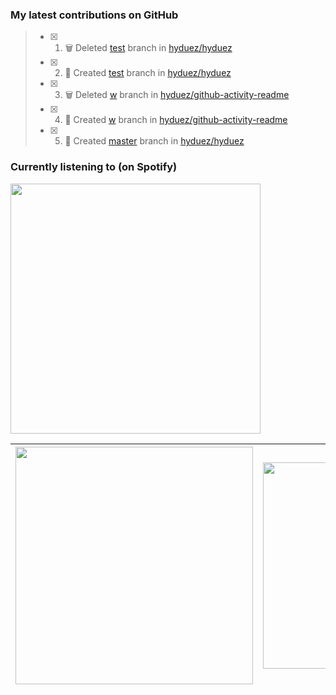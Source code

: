 ### My latest contributions on GitHub
<!--START_SECTION:activity-->

> - [x] 1. 🗑️ Deleted [test](https://github.com/hyduez/hyduez/tree/test) branch in [hyduez/hyduez](https://github.com/hyduez/hyduez)
> - [x] 2. 🌱 Created [test](https://github.com/hyduez/hyduez/tree/test) branch in [hyduez/hyduez](https://github.com/hyduez/hyduez)
> - [x] 3. 🗑️ Deleted [w](https://github.com/hyduez/github-activity-readme/tree/w) branch in [hyduez/github-activity-readme](https://github.com/hyduez/github-activity-readme)
> - [x] 4. 🌱 Created [w](https://github.com/hyduez/github-activity-readme/tree/w) branch in [hyduez/github-activity-readme](https://github.com/hyduez/github-activity-readme)
> - [x] 5. 🌱 Created [master](https://github.com/hyduez/hyduez/tree/master) branch in [hyduez/hyduez](https://github.com/hyduez/hyduez)
<!--END_SECTION:activity-->

### Currently listening to (on Spotify)
<img src="https://spotify-hyduez.vercel.app/api/spotify" width="400em">

| <img src="https://github-readme-stats.vercel.app/api?username=hyduez&show_icons=true&hide_border=true&&count_private=true&include_all_commits=true&theme=transparent" width="380em" /> | <img src="https://github-readme-stats.vercel.app/api/top-langs/?username=hyduez&layout=compact&hide_border=true&theme=transparent" width="330em" /> |
| :-------------------: | :---------------------------------: |
